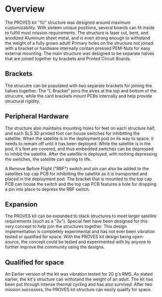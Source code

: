 # Overview
The PROVES kit "1U" structure was designed around maximum customizability. With sixteen unique positions, several boards can fit inside to fulfill most mission requirements. The structure is laser cut, bent, and anodized Aluminum sheet metal, and is even strong enough to withstand the weight of a fully grown adult! Primary holes on the structure not joined with a bracket or hardware internally contain pressed PEM-Nuts for easy external mounting. The main structure was designed to be separate halves that are joined together by brackets and Printed Circuit Boards.
## Brackets
The strucutre can be populated with two separate brackets for joining the halves together. The "L Bracket" joins the alves at the top and bottom of the strucutre, while the card brackets mount PCBs internally and help provide structural rigidity.
## Peripheral Hardware
The structure also maintains mounting holes for feet on each structure half, and each SLS 3D printed foot can house switches for inhibitting the satellite. When the satellite is in the deployment pod on its way to space, it needs to remain off until it has been deployed. While the satellite is in the pod, it's feet are covered, and thus embedded switches can be depressed to inhibit the satellite. After the satellite is deployed, with nothing depressing the switches, the satellite can spring to life.

A Remove Before Flight ("RBF") switch and pin can also be added to the satellites top cap PCB for inhibitting the satellite as it is transported and placed in the deployment pod. The bracket that is mounted to the top cap PCB can house the switch and the top cap PCB features a hole for dropping a pin into place to depress the RBF switch.
## Expansion
The PROVES kit can be expanded to stack structures to meet larger satellite requirements (such as a "3u"). Special feet have been designed for this very concept to help join the structures together. This design implementation is completely experimental and has not ever been vibration tested or qualified for space. With the PROVES kit design being open-source, the concept could be tested and experimented with by anyone to further improve the community using the designs.
## Qualified for space
An Earlier version of the kit was vibration tested for 20 g's RMS. As stated earlier, the kit's structure can withstand the weight of an adult. The kit has been put through intense thermal cycling and has also survived. After two mission successes, the PROVES kit structure can easily qualify for space.